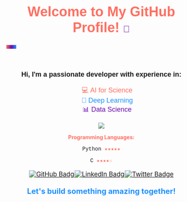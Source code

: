 <!-- 添加个性化标题和动画 -->
<h1 align="center" style="font-family: 'Arial', sans-serif; font-size: 36px;">
    <span style="color: #ff6f61;">Welcome to My GitHub Profile!</span> 
    <span style="font-size: 24px; color: #6a0dad;">🚀</span>
</h1>

<!-- SVG 动态渐变分割线 -->
<p align="center">
  <svg height="50" width="100%">
    <defs>
      <linearGradient id="gradient">
        <stop offset="0%" style="stop-color: #ff6f61;" />
        <stop offset="50%" style="stop-color: #6a0dad;" />
        <stop offset="100%" style="stop-color: #1e90ff;" />
      </linearGradient>
    </defs>
    <rect width="100%" height="10" fill="url(#gradient)">
      <animate attributeName="width" from="0" to="100%" dur="2s" repeatCount="indefinite" />
    </rect>
  </svg>
</p>

<!-- 简单的个人简介部分 -->
<div align="center" style="font-family: 'Arial', sans-serif; font-size: 18px;">
    <p><strong>Hi, I'm a passionate developer with experience in:</strong></p>
    <ul style="list-style-type:none;">
        <li><span style="color: #ff6f61;">💻 AI for Science</span></li>
        <li><span style="color: #1e90ff;">🧠 Deep Learning</span></li>
        <li><span style="color: #6a0dad;">📊 Data Science</span></li>
    </ul>
</div>
<!-- 炫酷的背景图（仓库内图片） -->
<div align="center">
  <a href="https://sm.ms/image/cu9BjtgCLhqmH8i" target="_blank"><img src="https://s2.loli.net/2024/10/24/cu9BjtgCLhqmH8i.png" ></a>
</div>
<!-- 动态进度条显示技能熟练度 -->
<p align="center">
  <b style="color: #ff6f61;">Programming Languages:</b>
</p>
<div align="center">
  <p style="font-family: 'Courier New', Courier, monospace;">Python <span style="color: #ff6f61;">★★★★★</span></p>
  <p style="font-family: 'Courier New', Courier, monospace;">C <span style="color: #ff6f61;">★★★★☆</span></p>
</div>

<!-- 添加带动效的社交图标 -->
<p align="center">
  <a href="https://github.com/DuanYi516" target="_blank">
    <img src="https://img.shields.io/badge/GitHub-100000?style=for-the-badge&logo=github&logoColor=white&color=6a0dad" alt="GitHub Badge" style="margin: 5px; transform: scale(1.2); transition: transform 0.3s;">
  </a>
  <a href="https://www.linkedin.com/in/%E6%AF%85-%E6%AE%B5-163872331/" target="_blank">
    <img src="https://img.shields.io/badge/LinkedIn-0e76a8?style=for-the-badge&logo=linkedin&logoColor=white&color=1e90ff" alt="LinkedIn Badge" style="margin: 5px; transform: scale(1.2); transition: transform 0.3s;">
  </a>
  <a href="https://twitter.com/I_have_no_twitter" target="_blank">
    <img src="https://img.shields.io/badge/Twitter-1DA1F2?style=for-the-badge&logo=twitter&logoColor=white&color=ff6f61" alt="Twitter Badge" style="margin: 5px; transform: scale(1.2); transition: transform 0.3s;">
  </a>
</p>



<!-- 动态闪烁效果 -->
<div align="center" style="margin-top: 20px;">
  <p style="font-size: 20px; font-weight: bold; color: #1e90ff; animation: blink 1.5s infinite;">
    Let's build something amazing together!
  </p>
</div>
